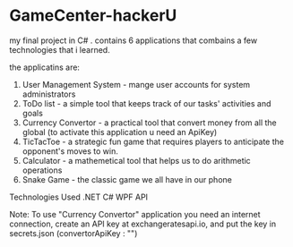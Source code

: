# GameCenter-hackerU

my final project in C# .
contains 6 applications that combains a few technologies that i learned.

the applicatins are:
1. User Management System - mange user accounts for system administrators
2. ToDo list - a simple tool that keeps track of our tasks' activities and goals
3. Currency Convertor - a practical tool that convert money from all the global (to activate this application u need an ApiKey)
4. TicTacToe - a strategic fun game that requires players to anticipate the opponent's moves to win.
5. Calculator - a mathemetical tool that helps us to do arithmetic operations
6. Snake Game - the classic game we all have in our phone

Technologies Used
.NET
C#
WPF
API

Note:
To use "Currency Convertor" application you need an internet connection,
create an API key at exchangeratesapi.io,
and put the key in secrets.json (convertorApiKey : "")
